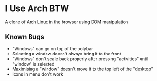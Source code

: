 # I Use Arch BTW

A clone of Arch Linux in the browser using DOM manipulation

## Known Bugs

- "Windows" can go on top of the polybar
- Selecting a window doesn't always bring it to the front
- "Windows" don't scale back properly after pressing "activities" until "window" is selected
- Maximising a "window" doesn't move it to the top left of the "desktop"
- Icons in menu don't work

